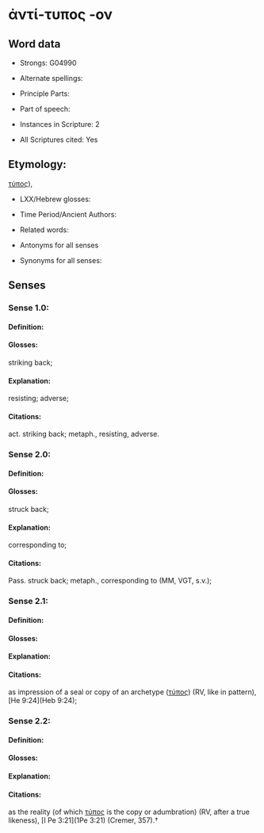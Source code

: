 # ἀντί-τυπος -ον

<!-- Status: S2=NeedsEdits -->
<!-- Lexica used for edits:   -->

## Word data

* Strongs: G04990

* Alternate spellings:



* Principle Parts: 


* Part of speech: 


* Instances in Scripture: 2

* All Scriptures cited: Yes

## Etymology: 

[τύπος]()),

* LXX/Hebrew glosses: 


* Time Period/Ancient Authors: 


* Related words: 

* Antonyms for all senses

* Synonyms for all senses: 


## Senses 


### Sense  1.0: 

#### Definition: 

#### Glosses: 

striking back; 

#### Explanation: 

resisting; 
adverse; 

#### Citations: 

act. striking back; metaph., resisting, adverse.

### Sense  2.0: 

#### Definition: 

#### Glosses: 

struck back; 

#### Explanation: 

corresponding to; 

#### Citations: 

Pass. struck back; metaph., corresponding to (MM, VGT, s.v.);

### Sense  2.1: 

#### Definition: 


#### Glosses:



#### Explanation:



#### Citations: 

as impression of a seal or copy of an archetype ([τύπος]()) (RV, like in pattern), [He 9:24](Heb 9:24);

### Sense  2.2: 

#### Definition: 


#### Glosses:



#### Explanation:



#### Citations: 

as the reality (of which [τύπος]() is the copy or adumbration) (RV, after a true likeness), [I Pe 3:21](1Pe 3:21) (Cremer, 357).†
